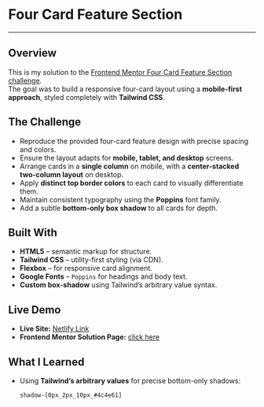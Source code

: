# Four Card Feature Section

---

## Overview

This is my solution to the [Frontend Mentor Four Card Feature Section challenge](#).  
The goal was to build a responsive four-card layout using a **mobile-first approach**, styled completely with **Tailwind CSS**.

## The Challenge

- Reproduce the provided four-card feature design with precise spacing and colors.
- Ensure the layout adapts for **mobile, tablet, and desktop** screens.
- Arrange cards in a **single column** on mobile, with a **center-stacked two-column layout** on desktop.
- Apply **distinct top border colors** to each card to visually differentiate them.
- Maintain consistent typography using the **Poppins** font family.
- Add a subtle **bottom-only box shadow** to all cards for depth.

## Built With

- **HTML5** – semantic markup for structure.
- **Tailwind CSS** – utility-first styling (via CDN).
- **Flexbox** – for responsive card alignment.
- **Google Fonts** – `Poppins` for headings and body text.
- **Custom box-shadow** using Tailwind’s arbitrary value syntax.

## Live Demo

- **Live Site:** [Netlify Link](https://fourcardfeature506.netlify.app/)
- **Frontend Mentor Solution Page:** [click here](https://www.frontendmentor.io/solutions/four-card-section-via-tailwind-flexbox-E9l_fZvCUP)

## What I Learned

- Using **Tailwind’s arbitrary values** for precise bottom-only shadows:  
  ```html
  shadow-[0px_2px_10px_#4c4e61]
